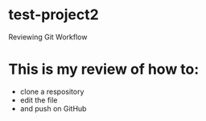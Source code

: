 # test-project2
Reviewing Git Workflow

# This is my review of how to:
- clone a respository
- edit the file
- and push on GitHub
